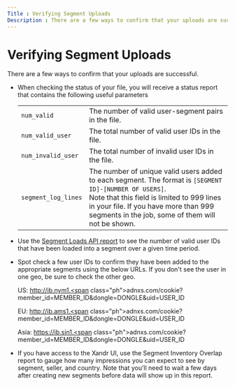 ```yaml
---
Title : Verifying Segment Uploads
Description : There are a few ways to confirm that your uploads are successful. 
---
```



# Verifying Segment Uploads



There are a few ways to confirm that your uploads are successful. 

- When checking the status of your file, you will receive a status
  report that contains the following useful parameters
  <table class="table">
  <tbody class="tbody">
  <tr class="odd row">
  <td class="entry colsep-1 rowsep-1"><code
  class="ph codeph">num_valid</code></td>
  <td class="entry colsep-1 rowsep-1">The number of valid user-segment
  pairs in the file.</td>
  </tr>
  <tr class="even row">
  <td class="entry colsep-1 rowsep-1"><code
  class="ph codeph">num_valid_user</code></td>
  <td class="entry colsep-1 rowsep-1">The total number of valid user IDs
  in the file.</td>
  </tr>
  <tr class="odd row">
  <td class="entry colsep-1 rowsep-1"><code
  class="ph codeph">num_invalid_user</code></td>
  <td class="entry colsep-1 rowsep-1">The total number of invalid user IDs
  in the file.</td>
  </tr>
  <tr class="even row">
  <td class="entry colsep-1 rowsep-1"><code
  class="ph codeph">segment_log_lines</code></td>
  <td class="entry colsep-1 rowsep-1">The number of unique valid users
  added to each segment. The format is <code
  class="ph codeph">[SEGMENT ID]-[NUMBER OF USERS]</code>.<br />
  Note that this field is limited to 999 lines in your file. If you have
  more than 999 segments in the job, some of them will not be shown.</td>
  </tr>
  </tbody>
  </table>

- Use the <a
  href="https://docs.xandr.com/bundle/xandr-api/page/segment-loads-report.html"
  class="xref" target="_blank">Segment Loads API report</a> to see the
  number of valid user IDs that have been loaded into a segment over a
  given time period.

- Spot check a few user IDs to confirm they have been added to the
  appropriate segments using the below URLs. If you don't see the user
  in one geo, be sure to check the other geo.  

  US: <a
  href="https://ib.nym1.adnxs.com/cookie?member_id=MEMBER_ID&amp;dongle=DONGLE&amp;uid=USER_ID"
  class="xref" target="_blank">http://ib.nym1.<span
  class="ph">adnxs.com/cookie?member_id=MEMBER_ID&amp;dongle=DONGLE&amp;uid=USER_ID<br />
  </a>

  EU: <a
  href="https://ib.ams1.adnxs.com/cookie?member_id=MEMBER_ID&amp;dongle=DONGLE&amp;uid=USER_ID"
  class="xref" target="_blank">http://ib.ams1.<span
  class="ph">adnxs.com/cookie?member_id=MEMBER_ID&amp;dongle=DONGLE&amp;uid=USER_ID<br />
  </a>

  Asia: <a
  href="https://ib.sin1.adnxs.com/cookie?member_id=MEMBER_ID&amp;dongle=DONGLE&amp;uid=USER_ID"
  class="xref" target="_blank">https://ib.sin1.<span
  class="ph">adnxs.com/cookie?member_id=MEMBER_ID&amp;dongle=DONGLE&amp;uid=USER_ID</a>

- If you have access to the Xandr UI, use
  the Segment Inventory Overlap report to gauge how many impressions you
  can expect to see by segment, seller, and country. Note that you’ll
  need to wait a few days after creating new segments before data will
  show up in this report. 




